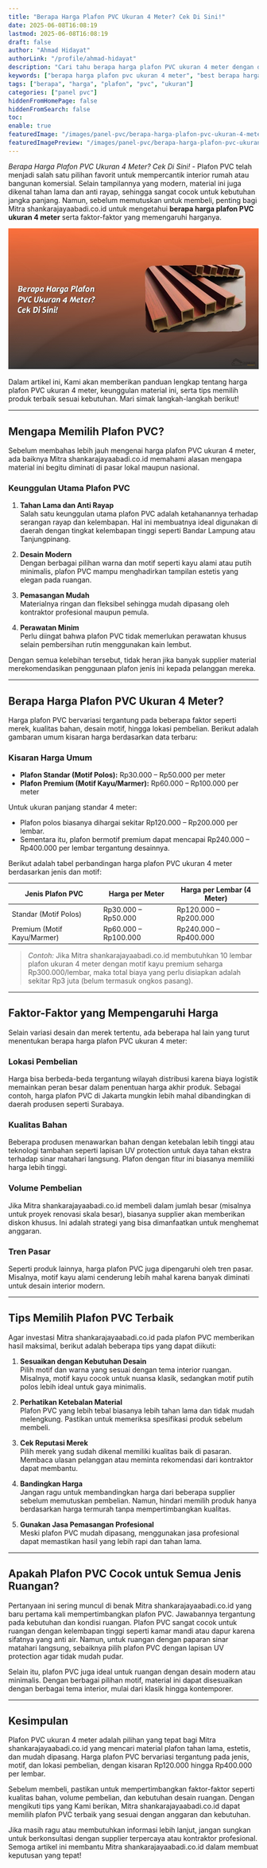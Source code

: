 ```yaml
---
title: "Berapa Harga Plafon PVC Ukuran 4 Meter? Cek Di Sini!"
date: 2025-06-08T16:08:19
lastmod: 2025-06-08T16:08:19
draft: false
author: "Ahmad Hidayat"
authorLink: "/profile/ahmad-hidayat"
description: "Cari tahu berapa harga plafon PVC ukuran 4 meter dengan detail dan tips memilih yang terbaik. Temukan info lengkap untuk kebutuhan renovasi Anda!"
keywords: ["berapa harga plafon pvc ukuran 4 meter", "best berapa harga plafon pvc ukuran 4 meter", "berapa harga plafon pvc ukuran 4 meter guide"]
tags: ["berapa", "harga", "plafon", "pvc", "ukuran"]
categories: ["panel pvc"]
hiddenFromHomePage: false
hiddenFromSearch: false
toc:
enable: true
featuredImage: "/images/panel-pvc/berapa-harga-plafon-pvc-ukuran-4-meter-cek-di-sini!.jpg"
featuredImagePreview: "/images/panel-pvc/berapa-harga-plafon-pvc-ukuran-4-meter-cek-di-sini!.jpg"
---
```


*Berapa Harga Plafon PVC Ukuran 4 Meter? Cek Di Sini!* - Plafon PVC telah menjadi salah satu pilihan favorit untuk mempercantik interior rumah atau bangunan komersial. Selain tampilannya yang modern, material ini juga dikenal tahan lama dan anti rayap, sehingga sangat cocok untuk kebutuhan jangka panjang. Namun, sebelum memutuskan untuk membeli, penting bagi Mitra shankarajayaabadi.co.id untuk mengetahui **berapa harga plafon PVC ukuran 4 meter** serta faktor-faktor yang memengaruhi harganya.

![Berapa Harga Plafon PVC Ukuran 4 Meter? Cek Di Sini!](/images/panel-pvc/berapa-harga-plafon-pvc-ukuran-4-meter-cek-di-sini!.jpg)

Dalam artikel ini, Kami akan memberikan panduan lengkap tentang harga plafon PVC ukuran 4 meter, keunggulan material ini, serta tips memilih produk terbaik sesuai kebutuhan. Mari simak langkah-langkah berikut!

---

## Mengapa Memilih Plafon PVC? 

Sebelum membahas lebih jauh mengenai harga plafon PVC ukuran 4 meter, ada baiknya Mitra shankarajayaabadi.co.id memahami alasan mengapa material ini begitu diminati di pasar lokal maupun nasional.

### Keunggulan Utama Plafon PVC
1. **Tahan Lama dan Anti Rayap**  
   Salah satu keunggulan utama plafon PVC adalah ketahanannya terhadap serangan rayap dan kelembapan. Hal ini membuatnya ideal digunakan di daerah dengan tingkat kelembapan tinggi seperti Bandar Lampung atau Tanjungpinang.
   
2. **Desain Modern**  
   Dengan berbagai pilihan warna dan motif seperti kayu alami atau putih minimalis, plafon PVC mampu menghadirkan tampilan estetis yang elegan pada ruangan.

3. **Pemasangan Mudah**  
   Materialnya ringan dan fleksibel sehingga mudah dipasang oleh kontraktor profesional maupun pemula.

4. **Perawatan Minim**  
   Perlu diingat bahwa plafon PVC tidak memerlukan perawatan khusus selain pembersihan rutin menggunakan kain lembut.

Dengan semua kelebihan tersebut, tidak heran jika banyak supplier material merekomendasikan penggunaan plafon jenis ini kepada pelanggan mereka.

---

## Berapa Harga Plafon PVC Ukuran 4 Meter?

Harga plafon PVC bervariasi tergantung pada beberapa faktor seperti merek, kualitas bahan, desain motif, hingga lokasi pembelian. Berikut adalah gambaran umum kisaran harga berdasarkan data terbaru:

### Kisaran Harga Umum
- **Plafon Standar (Motif Polos):** Rp30.000 – Rp50.000 per meter  
- **Plafon Premium (Motif Kayu/Marmer):** Rp60.000 – Rp100.000 per meter  

Untuk ukuran panjang standar 4 meter:
- Plafon polos biasanya dihargai sekitar Rp120.000 – Rp200.000 per lembar.
- Sementara itu, plafon bermotif premium dapat mencapai Rp240.000 – Rp400.000 per lembar tergantung desainnya.

Berikut adalah tabel perbandingan harga plafon PVC ukuran 4 meter berdasarkan jenis dan motif:

| **Jenis Plafon PVC**       | **Harga per Meter** | **Harga per Lembar (4 Meter)** |
|----------------------------|---------------------|---------------------------------|
| Standar (Motif Polos)      | Rp30.000 – Rp50.000 | Rp120.000 – Rp200.000          |
| Premium (Motif Kayu/Marmer)| Rp60.000 – Rp100.000| Rp240.000 – Rp400.000          |

> *Contoh:* Jika Mitra shankarajayaabadi.co.id membutuhkan 10 lembar plafon ukuran 4 meter dengan motif kayu premium seharga Rp300.000/lembar, maka total biaya yang perlu disiapkan adalah sekitar Rp3 juta (belum termasuk ongkos pasang).

---

## Faktor-Faktor yang Mempengaruhi Harga

Selain variasi desain dan merek tertentu, ada beberapa hal lain yang turut menentukan berapa harga plafon PVC ukuran 4 meter:

### Lokasi Pembelian
Harga bisa berbeda-beda tergantung wilayah distribusi karena biaya logistik memainkan peran besar dalam penentuan harga akhir produk. Sebagai contoh, harga plafon PVC di Jakarta mungkin lebih mahal dibandingkan di daerah produsen seperti Surabaya.

### Kualitas Bahan
Beberapa produsen menawarkan bahan dengan ketebalan lebih tinggi atau teknologi tambahan seperti lapisan UV protection untuk daya tahan ekstra terhadap sinar matahari langsung. Plafon dengan fitur ini biasanya memiliki harga lebih tinggi.

### Volume Pembelian
Jika Mitra shankarajayaabadi.co.id membeli dalam jumlah besar (misalnya untuk proyek renovasi skala besar), biasanya supplier akan memberikan diskon khusus. Ini adalah strategi yang bisa dimanfaatkan untuk menghemat anggaran.

### Tren Pasar
Seperti produk lainnya, harga plafon PVC juga dipengaruhi oleh tren pasar. Misalnya, motif kayu alami cenderung lebih mahal karena banyak diminati untuk desain interior modern.

---

## Tips Memilih Plafon PVC Terbaik

Agar investasi Mitra shankarajayaabadi.co.id pada plafon PVC memberikan hasil maksimal, berikut adalah beberapa tips yang dapat diikuti:

1. **Sesuaikan dengan Kebutuhan Desain**  
   Pilih motif dan warna yang sesuai dengan tema interior ruangan. Misalnya, motif kayu cocok untuk nuansa klasik, sedangkan motif putih polos lebih ideal untuk gaya minimalis.

2. **Perhatikan Ketebalan Material**  
   Plafon PVC yang lebih tebal biasanya lebih tahan lama dan tidak mudah melengkung. Pastikan untuk memeriksa spesifikasi produk sebelum membeli.

3. **Cek Reputasi Merek**  
   Pilih merek yang sudah dikenal memiliki kualitas baik di pasaran. Membaca ulasan pelanggan atau meminta rekomendasi dari kontraktor dapat membantu.

4. **Bandingkan Harga**  
   Jangan ragu untuk membandingkan harga dari beberapa supplier sebelum memutuskan pembelian. Namun, hindari memilih produk hanya berdasarkan harga termurah tanpa mempertimbangkan kualitas.

5. **Gunakan Jasa Pemasangan Profesional**  
   Meski plafon PVC mudah dipasang, menggunakan jasa profesional dapat memastikan hasil yang lebih rapi dan tahan lama.

---

## Apakah Plafon PVC Cocok untuk Semua Jenis Ruangan?

Pertanyaan ini sering muncul di benak Mitra shankarajayaabadi.co.id yang baru pertama kali mempertimbangkan plafon PVC. Jawabannya tergantung pada kebutuhan dan kondisi ruangan. Plafon PVC sangat cocok untuk ruangan dengan kelembapan tinggi seperti kamar mandi atau dapur karena sifatnya yang anti air. Namun, untuk ruangan dengan paparan sinar matahari langsung, sebaiknya pilih plafon PVC dengan lapisan UV protection agar tidak mudah pudar.

Selain itu, plafon PVC juga ideal untuk ruangan dengan desain modern atau minimalis. Dengan berbagai pilihan motif, material ini dapat disesuaikan dengan berbagai tema interior, mulai dari klasik hingga kontemporer.

---

## Kesimpulan

Plafon PVC ukuran 4 meter adalah pilihan yang tepat bagi Mitra shankarajayaabadi.co.id yang mencari material plafon tahan lama, estetis, dan mudah dipasang. Harga plafon PVC bervariasi tergantung pada jenis, motif, dan lokasi pembelian, dengan kisaran Rp120.000 hingga Rp400.000 per lembar. 

Sebelum membeli, pastikan untuk mempertimbangkan faktor-faktor seperti kualitas bahan, volume pembelian, dan kebutuhan desain ruangan. Dengan mengikuti tips yang Kami berikan, Mitra shankarajayaabadi.co.id dapat memilih plafon PVC terbaik yang sesuai dengan anggaran dan kebutuhan.

Jika masih ragu atau membutuhkan informasi lebih lanjut, jangan sungkan untuk berkonsultasi dengan supplier terpercaya atau kontraktor profesional. Semoga artikel ini membantu Mitra shankarajayaabadi.co.id dalam membuat keputusan yang tepat!
